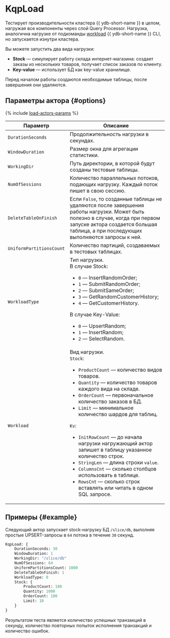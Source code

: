 # KqpLoad

Тестирует производительности кластера {{ ydb-short-name }} в целом, нагружая все компоненты через слой Query Processor. Нагрузка, аналогична нагрузке от подкоманды [workload](../reference/ydb-cli/commands/workload/index.md) {{ ydb-short-name }} CLI, но запускается изнутри кластера.

Вы можете запустить два вида нагрузки:

* **Stock** — симулирует работу склада интернет-магазина: создает заказы из нескольких товаров, получает список заказов по клиенту.
* **Key-value** — использует БД как key-value хранилище.

Перед началом работы создаются необходимые таблицы, после завершения они удаляются.

## Параметры актора {#options}

{% include [load-actors-params](../_includes/load-actors-params.md) %}

Параметр | Описание
--- | ---
`DurationSeconds` | Продолжительность нагрузки в секундах.
`WindowDuration` | Размер окна для агрегации статистики.
`WorkingDir` | Путь директории, в которой будут созданы тестовые таблицы.
`NumOfSessions` | Количество параллельных потоков, подающих нагрузку. Каждый поток пишет в свою сессию.
`DeleteTableOnFinish` | Если  `False`, то созданные таблицы не удаляются после завершения работы нагрузки. Может быть полезно в случае, когда при первом запуске актора создается большая таблица, а при последующих выполняются запросы к ней.
`UniformPartitionsCount` | Количество партиций, создаваемых в тестовых таблицах.
`WorkloadType` | Тип нагрузки.<br>В случае Stoсk:<ul><li>`0` — InsertRandomOrder;</li><li>`1` — SubmitRandomOrder;</li><li>`2` — SubmitSameOrder;</li><li>`3` — GetRandomCustomerHistory;</li><li>`4` — GetCustomerHistory.</li></ul>В случае Key-Value:<ul><li>`0` — UpsertRandom;</li><li>`1` — InsertRandom;</li><li>`2` — SelectRandom.</li></ul>
`Workload` | Вид нагрузки.<br>`Stock`:<ul><li>`ProductCount` — количество видов товаров.</li><li>`Quantity` — количество товаров каждого вида на складе.</li><li>`OrderCount` — первоначальное количество заказов в БД.</li><li>`Limit` — минимальное количество шардов для таблиц.</li></ul>`Kv`:<ul><li>`InitRowCount` — до начала нагрузки нагружающий актор запишет в таблицу указанное количество строк.</li><li>`StringLen` — длина строки `value`.</li><li>`ColumnsCnt` — сколько столбцов использовать в таблице.</li><li>`RowsCnt` — сколько строк вставлять или читать в одном SQL запросе.</li></ul>

## Примеры {#example}

Следующий актор запускает stock-нагрузку БД `/slice/db`, выполняя простые UPSERT-запросы в `64` потока в течение `30` секунд.

```proto
KqpLoad: {
    DurationSeconds: 30
    WindowDuration: 1
    WorkingDir: "/slice/db"
    NumOfSessions: 64
    UniformPartitionsCount: 1000
    DeleteTableOnFinish: 1
    WorkloadType: 0
    Stock: {
        ProductCount: 100
        Quantity: 1000
        OrderCount: 100
        Limit: 10
    }
}
```

Результатом теста является количество успешных транзакций в секунду, количество повторных попыток исполнения транзакций и количество ошибок.
